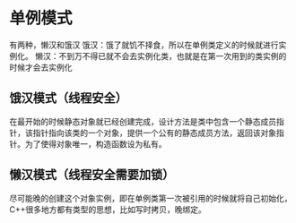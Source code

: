 # 单例模式
有两种，懒汉和饿汉
饿汉：饿了就饥不择食，所以在单例类定义的时候就进行实例化。
懒汉：不到万不得已就不会去实例化类，也就是在第一次用到的类实例的时候才会去实例化

## 饿汉模式（线程安全）
在最开始的时候静态对象就已经创建完成，设计方法是类中包含一个静态成员指针，该指针指向该类的一个对象，提供一个公有的静态成员方法，返回该对象指针。为了使得对象唯一，构造函数设为私有。


## 懒汉模式（线程安全需要加锁）
尽可能晚的创建这个对象实例，即在单例类第一次被引用的时候就将自己初始化，C++很多地方都有类型的思想，比如写时拷贝，晚绑定。

